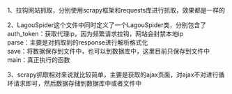 1、拉钩网站抓取，分别使用scrapy框架和requests库进行抓取，效果都是一样的   

2、LagouSpider这个文件中同时定义了一个LagouSpider类，分别包含了    
	auth_token：获取代理ip，因为频繁请求拉钩，网站会封禁本地ip   
	parse：主要是对抓取到的response进行解析格式化  
	save：将数据保存到文件中，也可以到数据库中，这里目前只保存到文件中   
	main：真正执行的函数   
	
3、scrapy抓取相对来说就比较简单，主要是获取的ajax页面，对ajax不对进行循环请求即可，然后数据存储到数据库中或者文件中   